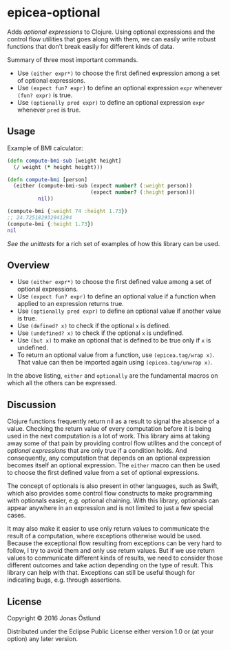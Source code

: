 # epicea-optional

Adds *optional expressions* to Clojure. Using optional expressions and the control flow utilities that goes along with them, we can easily write robust functions that don't break easily for different kinds of data.

Summary of three most important commands.
* Use ```(either expr*)``` to choose the first defined expression among a set of optional expressions.
* Use ```(expect fun? expr)``` to define an optional expression ```expr``` whenever ```(fun? expr)``` is true.
* Use ```(optionally pred expr)``` to define an optional expression ```expr``` whenever ```pred``` is true.

## Usage

Example of BMI calculator:
```clojure
(defn compute-bmi-sub [weight height]
  (/ weight (* height height)))

(defn compute-bmi [person]
  (either (compute-bmi-sub (expect number? (:weight person))
                           (expect number? (:height person)))
          nil))

(compute-bmi {:weight 74 :height 1.73}) 
;; 24.725182932941294
(compute-bmi {:height 1.73})
nil
```
*See the unittests* for a rich set of examples of how this library can be used.
## Overview
* Use ```(either expr*)``` to choose the first defined value among a set of optional expressions.
* Use ```(expect fun? expr)``` to define an optional value if a function when applied to an expression returns true.
* Use ```(optionally pred expr)``` to define an optional value if another value is true.
* Use ```(defined? x)``` to check if the optional ```x``` is defined.
* Use ```(undefined? x)``` to check if the optional ```x``` is undefined.
* Use ```(but x)``` to make an optional that is defined to be true only if ```x``` is undefined.
* To return an optional value from a function, use ```(epicea.tag/wrap x)```. That value can then be imported again using ```(epicea.tag/unwrap x)```.

In the above listing, ```either``` and ```optionally``` are the fundamental macros on which all the others can be expressed.

## Discussion

Clojure functions frequently return nil as a result to signal the absence of a value. Checking the return value of every computation before it is being used in the next computation is a lot of work. This library aims at taking away some of that pain by providing control flow utilites and the concept of *optional expressions* that are only true if a condition holds. And consequently, any computation that depends on an optional expression becomes itself an optional expression. The ```either``` macro can then be used to choose the first defined value from a set of optional expressions.

The concept of optionals is also present in other languages, such as Swift, which also provides some control flow constructs to make programming with optionals easier, e.g. optional chaining. With this library, optionals can appear anywhere in an expression and is not limited to just a few special cases.

It may also make it easier to use only return values to communicate the result of a computation, where exceptions otherwise would be used. Because the exceptional flow resulting from exceptions can be very hard to follow, I try to avoid them and only use return values. But if we use return values to communicate different kinds of results, we need to consider those different outcomes and take action depending on the type of result. This library can help with that. Exceptions can still be useful though for indicating bugs, e.g. through assertions.

## License

Copyright © 2016 Jonas Östlund

Distributed under the Eclipse Public License either version 1.0 or (at
your option) any later version.
